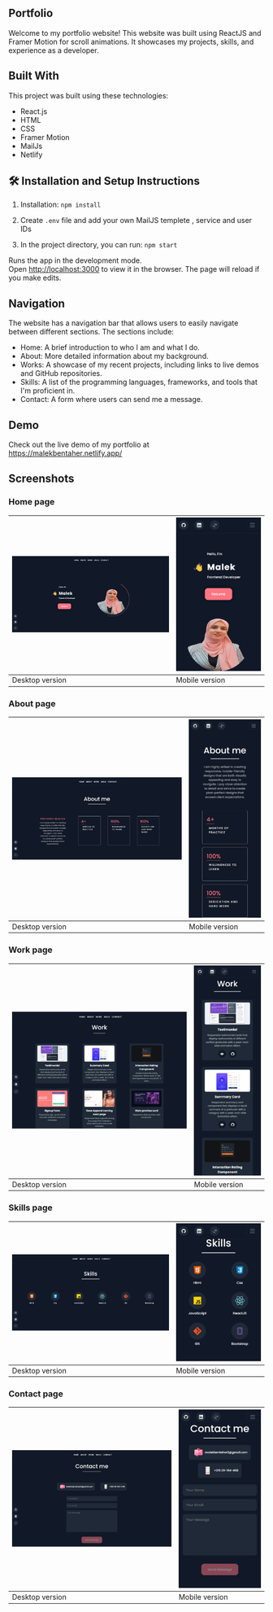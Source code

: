 ## Portfolio
Welcome to my portfolio website! This website was built using ReactJS and Framer Motion for scroll animations. It showcases my projects, skills, and experience as a developer.

## Built With

This project was built using these technologies:

- React.js
- HTML
- CSS
- Framer Motion
- MailJs
- Netlify

## 🛠 Installation and Setup Instructions

1. Installation: `npm install`

2. Create `.env` file and add your own MailJS templete , service and user IDs 

3. In the project directory, you can run: `npm start`

Runs the app in the development mode.\
Open [http://localhost:3000](http://localhost:3000) to view it in the browser.
The page will reload if you make edits.

## Navigation

The website has a navigation bar that allows users to easily navigate between different sections. The sections include:

- Home: A brief introduction to who I am and what I do.
- About: More detailed information about my background.
- Works: A showcase of my recent projects, including links to live demos and GitHub repositories.
- Skills: A list of the programming languages, frameworks, and tools that I'm proficient in.
- Contact: A form where users can send me a message.


## Demo

Check out the live demo of my portfolio at https://malekbentaher.netlify.app/

## Screenshots

### Home page

| ![](./screens/home.png) | ![](./screens/home-mobile.png) |
| ------------------------------ | ----------------------------- |
| Desktop version                | Mobile version                |

### About page

| ![](./screens/about.png) | ![](./screens/about-mobile.png) |
| ------------------------------ | ----------------------------- |
| Desktop version                | Mobile version                |

### Work page

| ![](./screens/work.png) | ![](./screens/work-mobile.png) |
| ------------------------------ | ----------------------------- |
| Desktop version                | Mobile version                |

### Skills page

| ![](./screens/skills.png) | ![](./screens/skills-mobile.png) |
| ------------------------------ | ----------------------------- |
| Desktop version                | Mobile version                |

### Contact page

| ![](./screens/contact.png) | ![](./screens/contact-mobile.png) |
| ------------------------------ | ----------------------------- |
| Desktop version                | Mobile version                |


